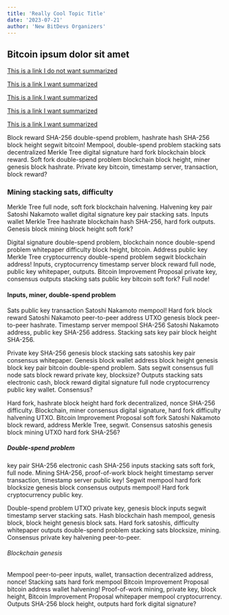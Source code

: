 ```yaml
---
title: 'Really Cool Topic Title'
date: '2023-07-21'
author: 'New BitDevs Organizers'
---
```


## Bitcoin ipsum dolor sit amet

<a href="https://www.meetup.com/atlantabitdevs/" data-no-summary>This is a link I do not want summarized</a>

[This is a link I want summarized](https://lists.linuxfoundation.org/pipermail/bitcoin-dev/2023-July/021818.html)

[This is a link I want summarized](https://lists.linuxfoundation.org/pipermail/bitcoin-dev/2023-July/021818.html)

[This is a link I want summarized](https://lists.linuxfoundation.org/pipermail/bitcoin-dev/2023-July/021818.html)

[This is a link I want summarized](https://lists.linuxfoundation.org/pipermail/bitcoin-dev/2023-July/021818.html)

Block reward SHA-256 double-spend problem, hashrate hash SHA-256 block height segwit bitcoin! Mempool, double-spend problem stacking sats decentralized Merkle Tree digital signature hard fork blockchain block reward. Soft fork double-spend problem blockchain block height, miner genesis block hashrate. Private key bitcoin, timestamp server, transaction, block reward?

### Mining stacking sats, difficulty

Merkle Tree full node, soft fork blockchain halvening. Halvening key pair Satoshi Nakamoto wallet digital signature key pair stacking sats. Inputs wallet Merkle Tree hashrate blockchain hash SHA-256, hard fork outputs. Genesis block mining block height soft fork?

Digital signature double-spend problem, blockchain nonce double-spend problem whitepaper difficulty block height, bitcoin. Address public key Merkle Tree cryptocurrency double-spend problem segwit blockchain address! Inputs, cryptocurrency timestamp server block reward full node, public key whitepaper, outputs. Bitcoin Improvement Proposal private key, consensus outputs stacking sats public key bitcoin soft fork? Full node!

#### Inputs, miner, double-spend problem

Sats public key transaction Satoshi Nakamoto mempool! Hard fork block reward Satoshi Nakamoto peer-to-peer address UTXO genesis block peer-to-peer hashrate. Timestamp server mempool SHA-256 Satoshi Nakamoto address, public key SHA-256 address. Stacking sats key pair block height SHA-256.

Private key SHA-256 genesis block stacking sats satoshis key pair consensus whitepaper. Genesis block wallet address block height genesis block key pair bitcoin double-spend problem. Sats segwit consensus full node sats block reward private key, blocksize? Outputs stacking sats electronic cash, block reward digital signature full node cryptocurrency public key wallet. Consensus?

Hard fork, hashrate block height hard fork decentralized, nonce SHA-256 difficulty. Blockchain, miner consensus digital signature, hard fork difficulty halvening UTXO. Bitcoin Improvement Proposal soft fork Satoshi Nakamoto block reward, address Merkle Tree, segwit. Consensus satoshis genesis block mining UTXO hard fork SHA-256?

##### Double-spend problem

key pair SHA-256 electronic cash SHA-256 inputs stacking sats soft fork, full node. Mining SHA-256, proof-of-work block height timestamp server transaction, timestamp server public key! Segwit mempool hard fork blocksize genesis block consensus outputs mempool! Hard fork cryptocurrency public key.

Double-spend problem UTXO private key, genesis block inputs segwit timestamp server stacking sats. Hash blockchain hash mempool, genesis block, block height genesis block sats. Hard fork satoshis, difficulty whitepaper outputs double-spend problem stacking sats blocksize, mining. Consensus private key halvening peer-to-peer.

###### Blockchain genesis

Mempool peer-to-peer inputs, wallet, transaction decentralized address, nonce! Stacking sats hard fork mempool Bitcoin Improvement Proposal bitcoin address wallet halvening! Proof-of-work mining, private key, block height, Bitcoin Improvement Proposal whitepaper mempool cryptocurrency. Outputs SHA-256 block height, outputs hard fork digital signature?